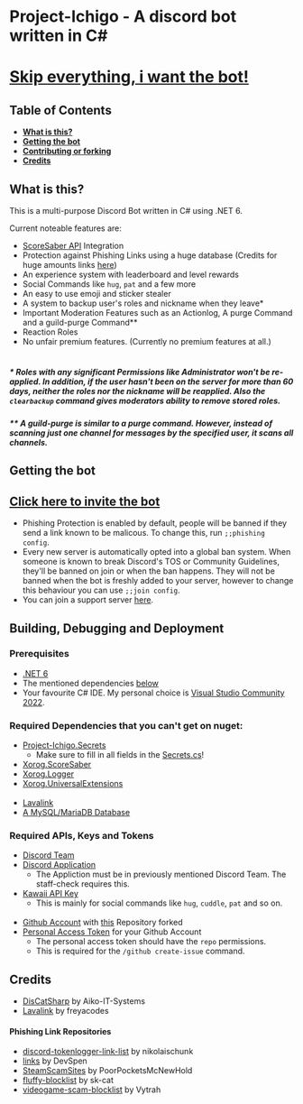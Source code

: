 # Project-Ichigo - A discord bot written in C#

# **[Skip everything, i want the bot!](#getting-the-bot)**

## Table of Contents

* **[What is this?](#what-is-this)**
* **[Getting the bot](#getting-the-bot)**
* **[Contributing or forking](#building-debugging-and-deployment)**
* **[Credits](#credits)**

## What is this?

This is a multi-purpose Discord Bot written in C# using .NET 6.

Current noteable features are:
- [ScoreSaber API](https://scoresaber.com) Integration
- Protection against Phishing Links using a huge database (Credits for huge amounts links [here](#phishing-link-repositories))
- An experience system with leaderboard and level rewards
- Social Commands like `hug`, `pat` and a few more
- An easy to use emoji and sticker stealer
- A system to backup user's roles and nickname when they leave*
- Important Moderation Features such as an Actionlog, A purge Command and a guild-purge Command**
- Reaction Roles
- No unfair premium features. (Currently no premium features at all.)
<br></br>
##### \* Roles with any significant Permissions like Administrator won't be re-applied. In addition, if the user hasn't been on the server for more than 60 days, neither the roles nor the nickname will be reapplied. Also the `clearbackup` command gives moderators ability to remove stored roles.

##### \** A guild-purge is similar to a purge command. However, instead of scanning just one channel for messages by the specified user, it scans all channels.

## Getting the bot

## [Click here to invite the bot](https://discord.com/api/oauth2/authorize?client_id=947716263394824213&permissions=1642824461815&scope=bot%20applications.commands)

- Phishing Protection is enabled by default, people will be banned if they send a link known to be malicous. To change this, run `;;phishing config`.
- Every new server is automatically opted into a global ban system. When someone is known to break Discord's TOS or Community Guidelines, they'll be banned on join or when the ban happens. They will not be banned when the bot is freshly added to your server, however to change this behaviour you can use `;;join config`.
- You can join a support server [here](https://discord.gg/SaHT4GPGyW).

## Building, Debugging and Deployment

### Prerequisites

- [.NET 6](https://dotnet.microsoft.com/en-us/download/dotnet/6.0)
- The mentioned dependencies [below](#required-dependencies-that-you-cant-get-on-nuget)
- Your favourite C# IDE. My personal choice is [Visual Studio Community 2022](https://visualstudio.microsoft.com/vs/community/).

### Required Dependencies that you can't get on nuget:

- [Project-Ichigo.Secrets](https://github.com/TheXorog/Project-Ichigo.Secrets.Dummy)
   - Make sure to fill in all fields in the [Secrets.cs](https://github.com/TheXorog/Project-Ichigo.Secrets.Dummy/blob/main/Secrets.cs)!
- [Xorog.ScoreSaber](https://github.com/TheXorog/Xorog.ScoreSaber)
- [Xorog.Logger](https://github.com/TheXorog/Xorog.Logger)
- [Xorog.UniversalExtensions](https://github.com/TheXorog/Xorog.UniversalExtensions)
<br></br>
- [Lavalink](https://github.com/freyacodes/Lavalink)
- [A MySQL/MariaDB Database](https://dev.mysql.com/doc/mysql-installation-excerpt/8.0/en/general-installation-issues.html)

### Required APIs, Keys and Tokens

- [Discord Team](https://discord.com/developers/teams)
- [Discord Application](https://discord.com/developers/applications/)
   - The Appliction must be in previously mentioned Discord Team. The staff-check requires this.
- [Kawaii API Key](https://kawaii.red/)
   - This is mainly for social commands like `hug`, `cuddle`, `pat` and so on.
<br></br>
- [Github Account](https://github.com/) with [this](#project-ichigo---a-discord-bot-written-in-c) Repository forked
- [Personal Access Token](https://github.com/settings/tokens) for your Github Account
   - The personal access token should have the `repo` permissions.
   - This is required for the `/github create-issue` command.

## Credits

- [DisCatSharp](https://github.com/Aiko-IT-Systems/DisCatSharp) by Aiko-IT-Systems
- [Lavalink](https://github.com/freyacodes/Lavalink) by  freyacodes
#### Phishing Link Repositories
- [discord-tokenlogger-link-list](https://github.com/nikolaischunk/discord-tokenlogger-link-list/) by nikolaischunk
- [links](https://github.com/DevSpen/links/) by DevSpen
- [SteamScamSites](https://github.com/PoorPocketsMcNewHold/SteamScamSites/) by PoorPocketsMcNewHold
- [fluffy-blocklist](https://github.com/sk-cat/fluffy-blocklist/) by sk-cat
- [videogame-scam-blocklist](https://github.com/Vytrah/videogame-scam-blocklist/) by Vytrah